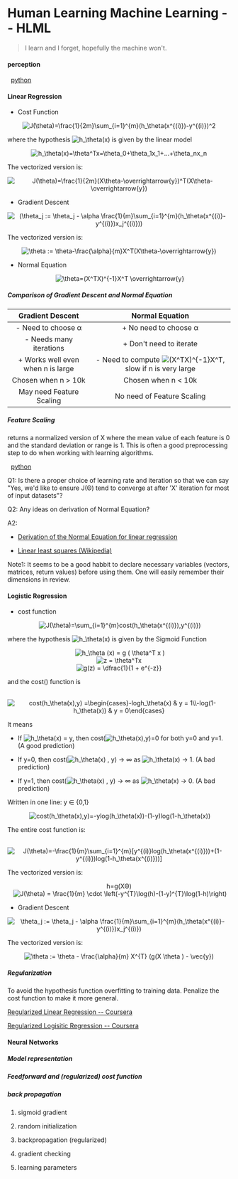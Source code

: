 # Human Learning Machine Learning -- HLML

> I learn and I forget, hopefully the machine won't.

#### perception 
&nbsp; [python](https://github.com/zjn0505/ML/blob/master/Python/perceptron.py)

#### Linear Regression
- Cost Function

<p align="center">
  <img src="http://www.sciweavers.org/upload/Tex2Img_1492693028/render.png" alt="J(\theta)=\frac{1}{2m}\sum_{i=1}^{m}(h_\theta(x^{(i)})-y^{(i)})^2"/>
</p>


where the hypothesis ![h_\theta(x)](http://www.sciweavers.org/upload/Tex2Img_1492693075/render.png) is given by the linear model

<p align="center">
  <img src="http://www.sciweavers.org/upload/Tex2Img_1492692889/render.png" alt="h_\theta(x)=\theta^Tx=\theta_0+\theta_1x_1+...+\theta_nx_n"/>
</p>

The vectorized version is:

<p align="center">
  <img src="http://www.sciweavers.org/upload/Tex2Img_1492747002/render.png" alt="J(\theta)=\frac{1}{2m}(X\theta-\overrightarrow{y})^T(X\theta-\overrightarrow{y})"/>
</p>

- Gradient Descent

<p align="center">
  <img src="http://www.sciweavers.org/upload/Tex2Img_1492581297/render.png" alt="(\theta_j := \theta_j - \alpha \frac{1}{m}\sum_{i=1}^{m}(h_\theta(x^{(i)}-y^{(i)})x_j^{(i)}))"/>
</p>


The vectorized version is:

<p align="center">
  <img src="http://www.sciweavers.org/upload/Tex2Img_1492747223/render.png" alt="\theta := \theta-\frac{\alpha}{m}X^T(X\theta-\overrightarrow{y})"/>
</p>

- Normal Equation

<p align="center">
  <img src="http://www.sciweavers.org/upload/Tex2Img_1492752074/render.png" alt="\theta=(X^TX)^{-1}X^T \overrightarrow{y}"/>
</p>

##### Comparison of Gradient Descent and Normal Equation

| Gradient Descent                    | Normal Equation           |
| :---:                               | :----:                    |
| \- Need to choose α                 | \+ No need to choose α    |
| \- Needs many iterations            | \+ Don't need to iterate  |
| \+ Works well even when n is large  | \- Need to compute ![(X^TX)^{-1}X^T](http://www.sciweavers.org/upload/Tex2Img_1492752105/render.png), slow if n is very large |
| Chosen when n > 10k                 | Chosen when n < 10k       |
| May need Feature Scaling            | No need of Feature Scaling|

##### Feature Scaling
returns a normalized version of X where the mean value of each feature is 0 and the standard deviation or range is 1. This is often a good preprocessing step to do when working with learning algorithms.

&nbsp; [python](https://github.com/zjn0505/ML/blob/master/Python/gradient_descent.py)

Q1: Is there a proper choice of learning rate and iteration so that we can say "Yes, we'd like to ensure J(Θ) tend to converge at after 'X' iteration for most of input datasets"?

Q2: Any ideas on derivation of Normal Equation?

A2:
- [Derivation of the Normal Equation for linear regression](http://eli.thegreenplace.net/2014/derivation-of-the-normal-equation-for-linear-regression)

- [Linear least squares (Wikipedia)](https://en.wikipedia.org/wiki/Linear_least_squares_(mathematics))

Note1: It seems to be a good habbit to declare necessary variables (vectors, matrices, return values) before using them. One will easily remember their dimensions in review.



#### Logistic Regression

- cost function

<p align="center">
  <img src="http://www.sciweavers.org/upload/Tex2Img_1492765827/render.png" alt="J(\theta)=\sum_{i=1}^{m}cost(h_\theta(x^{(i)}),y^{(i)})"/>
</p>

where the hypothesis ![h_\theta(x)](http://www.sciweavers.org/upload/Tex2Img_1492693075/render.png) is given by the Sigmoid Function

<p align="center">
  <img src="http://www.sciweavers.org/upload/Tex2Img_1492767594/render.png" alt="h_\theta (x) = g ( \theta^T x )"/>
  <br>
  <img src="http://www.sciweavers.org/upload/Tex2Img_1492778224/render.png" alt="z = \theta^Tx"/>
  <br>
  <img src="http://www.sciweavers.org/upload/Tex2Img_1492767678/render.png" alt="g(z) = \dfrac{1}{1 + e^{-z}}"/>
</p>

and the cost() function is

<p align="center">
  <img src="http://www.sciweavers.org/upload/Tex2Img_1492767109/render.png" alt="cost(h_\theta(x),y) =\begin{cases}-logh_\theta(x) & y = 1\\-log(1-h_\theta(x)) & y = 0\end{cases}"/>
</p>

It means

- If ![h_\theta(x)](http://www.sciweavers.org/upload/Tex2Img_1492693075/render.png) = y, then cost(![h_\theta(x)](http://www.sciweavers.org/upload/Tex2Img_1492693075/render.png),y)=0 for both y=0 and y=1. (A good prediction)

- If y=0, then cost(![h_\theta(x)](http://www.sciweavers.org/upload/Tex2Img_1492693075/render.png) , y) → ∞ as ![h_\theta(x)](http://www.sciweavers.org/upload/Tex2Img_1492693075/render.png) → 1. (A bad prediction)

- If y=1, then cost(![h_\theta(x)](http://www.sciweavers.org/upload/Tex2Img_1492693075/render.png) , y) → ∞ as ![h_\theta(x)](http://www.sciweavers.org/upload/Tex2Img_1492693075/render.png) → 0. (A bad prediction)



Written in one line: y ∈ {0,1}

<p align="center">
  <img src="http://www.sciweavers.org/upload/Tex2Img_1492765286/render.png" alt="cost(h_\theta(x),y)=-ylog(h_\theta(x))-(1-y)log(1-h_\theta(x))"/>
</p>

The entire cost function is:
<p align="center">
  <img src="http://www.sciweavers.org/upload/Tex2Img_1492766145/render.png" alt="J(\theta)=-\frac{1}{m}\sum_{i=1}^{m}[y^{(i)}log(h_\theta(x^{(i)}))+(1-y^{(i)})log(1-h_\theta(x^{(i)}))]"/>
</p>


The vectorized version is:
<p align="center">
    h=g(XΘ)
    <br>
  <img src="http://www.sciweavers.org/upload/Tex2Img_1492766410/render.png" alt="J(\theta) = \frac{1}{m} \cdot \left(-y^{T}\log(h)-(1-y)^{T}\log(1-h)\right)"/>
</p>


- Gradient Descent

<p align="center">
  <img src="http://www.sciweavers.org/upload/Tex2Img_1492766977/render.png" alt="\theta_j := \theta_j - \alpha \frac{1}{m}\sum_{i=1}^{m}(h_\theta(x^{(i)}-y^{(i)})x_j^{(i)})"/>
</p>


The vectorized version is:

<p align="center">
  <img src="http://www.sciweavers.org/upload/Tex2Img_1492767012/render.png" alt="\theta := \theta - \frac{\alpha}{m} X^{T} (g(X \theta ) - \vec{y})"/>
</p>

##### Regularization

To avoid the hypothesis function overfitting to training data. Penalize the cost function to make it more general.

[Regularized Linear Regression -- Coursera](https://www.coursera.org/learn/machine-learning/supplement/pKAsc/regularized-linear-regression)

[Regularized Logisitic Regression -- Coursera](https://www.coursera.org/learn/machine-learning/supplement/v51eg/regularized-logistic-regression)


#### Neural Networks

##### Model representation

##### Feedforward and (regularized) cost function

##### back propagation

1. sigmoid gradient

2. random initialization

3. backpropagation (regularized)

4. gradient checking

5. learning parameters


<!--- LaTeX generated in http://www.sciweavers.org/free-online-latex-equation-editor -->
